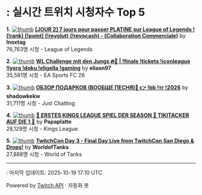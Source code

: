 # : 실시간 트위치 시청자수 Top 5

**1.** [![thumb](https://static-cdn.jtvnw.net/previews-ttv/live_user_inoxtag-320x180.jpg)](https://twitch.tv/Inoxtag)
**[[JOUR 2] 7 jours pour passer PLATINE sur League of Legends ! (!rank) (!point) (!revolut) (!revocash) - (Collaboration Commerciale)](https://twitch.tv/Inoxtag)** by **Inoxtag**<br>76,763명 시청  - League of Legends

**2.** [![thumb](https://static-cdn.jtvnw.net/previews-ttv/live_user_eliasn97-320x180.jpg)](https://twitch.tv/eliasn97)
**[WL Challenge mit den Jungs 🔥🤬 | !finale !tickets !iconleague !lyora !doku !eligella !gaming](https://twitch.tv/eliasn97)** by **eliasn97**<br>35,581명 시청  - EA Sports FC 26

**3.** [![thumb](https://static-cdn.jtvnw.net/previews-ttv/live_user_shadowkekw-320x180.jpg)](https://twitch.tv/shadowkekw)
**[ОБЗОР ПОДАРКОВ (ВООБЩЕ ПЕСНЯ)🥳 👉 !bb !тг !2026](https://twitch.tv/shadowkekw)** by **shadowkekw**<br>31,711명 시청  - Just Chatting

**4.** [![thumb](https://static-cdn.jtvnw.net/previews-ttv/live_user_papaplatte-320x180.jpg)](https://twitch.tv/Papaplatte)
**[🤠 ERSTES KINGS LEAGUE SPIEL DER SEASON 🤠 TIKITACKER AUF DIE 1 🤠](https://twitch.tv/Papaplatte)** by **Papaplatte**<br>28,129명 시청  - Kings League

**5.** [![thumb](https://static-cdn.jtvnw.net/previews-ttv/live_user_worldoftanks-320x180.jpg)](https://twitch.tv/WorldofTanks)
**[TwitchCon Day 3 - Final Day Live from TwitchCon San Diego & Drops!](https://twitch.tv/WorldofTanks)** by **WorldofTanks**<br>27,888명 시청  - World of Tanks


---
: 마지막 업데이트: 2025-10-19 17:10 UTC

Powered by [Twitch API](https://dev.twitch.tv/docs/api/reference) · 자동화 봇